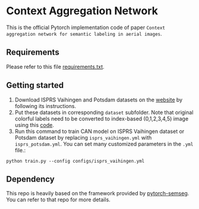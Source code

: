 # Context Aggregation Network
This is the official Pytorch implementation code of paper `Context aggregation network for semantic labeling in aerial images`.
## Requirements
Please refer to this file [requirements.txt](https://github.com/Spritea/Context-Aggregation-Network/blob/master/requirements.txt).

## Getting started
1. Download ISPRS Vaihingen and Potsdam datasets on the [website](http://www2.isprs.org/commissions/comm3/wg4/data-request-form2.html) by following its instructions.
2. Put these datasets in corresponding `dataset` subfolder. Note that original colorful labels need to be converted to index-based (0,1,2,3,4,5) image using this [code](https://github.com/Spritea/Context-Aggregation-Network/blob/master/precode.py). 
3. Run this command to train CAN model on ISPRS Vaihingen dataset or Potsdam dataset by replacing `isprs_vaihingen.yml` with `isprs_potsdam.yml`. You can set many customized parameters in the `.yml` file.:
```
python train.py --config configs/isprs_vaihingen.yml
```

## Dependency
This repo is heavily based on the framework provided by [pytorch-semseg](https://github.com/meetshah1995/pytorch-semseg). You can refer to that repo for more details.